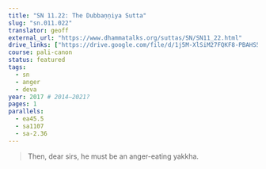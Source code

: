 ```yaml
---
title: "SN 11.22: The Dubbaṇṇiya Sutta"
slug: "sn.011.022"
translator: geoff
external_url: "https://www.dhammatalks.org/suttas/SN/SN11_22.html"
drive_links: ["https://drive.google.com/file/d/1j5M-XlSiM27FQKF8-PBAHS5o6SB2O5yA/view?usp=drivesdk"]
course: pali-canon
status: featured
tags:
  - sn
  - anger
  - deva
year: 2017 # 2014–2021?
pages: 1
parallels:
  - ea45.5
  - sa1107
  - sa-2.36
---
```


> Then, dear sirs, he must be an anger-eating yakkha.

